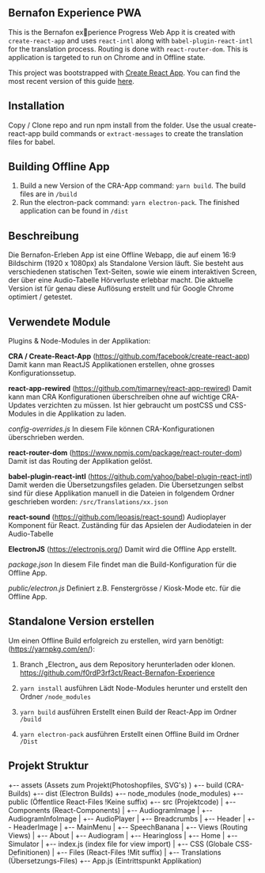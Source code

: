## Bernafon Experience PWA

This is the Bernafon experience Progress Web App it is created with `create-react-app` and uses `react-intl` along with `babel-plugin-react-intl` for the translation process.
Routing is done with `react-router-dom`. This is application is targeted to run on Chrome and in Offline state.

This project was bootstrapped with [Create React App](https://github.com/facebookincubator/create-react-app).
You can find the most recent version of this guide [here](https://github.com/facebookincubator/create-react-app/blob/master/packages/react-scripts/template/README.md).

## Installation
Copy / Clone repo and run npm install from the folder. Use the usual create-react-app build commands or `extract-messages` to create the translation files for babel.

## Building Offline App
1. Build a new Version of the CRA-App command: `yarn build`. The build files are in `/build`
2. Run the electron-pack command: `yarn electron-pack`.  The finished application can be found in `/dist`

## Beschreibung
Die Bernafon-Erleben App ist eine Offline Webapp, die auf einem 16:9 Bildschirm (1920 x 1080px) als 
Standalone Version läuft. Sie besteht aus verschiedenen statischen Text-Seiten, sowie wie einem interaktiven Screen, der über eine Audio-Tabelle Hörverluste erlebbar macht. Die aktuelle Version ist für genau diese Auflösung erstellt und für Google Chrome optimiert / getestet.

## Verwendete Module
Plugins & Node-Modules in der Applikation:

**CRA / Create-React-App** 
(https://github.com/facebook/create-react-app) 
Damit kann man ReactJS Applikationen erstellen, ohne grosses Konfigurationssetup. 

**react-app-rewired** 
(https://github.com/timarney/react-app-rewired)
Damit kann man CRA Konfigurationen überschreiben ohne auf wichtige CRA-Updates verzichten zu müssen. 
Ist hier gebraucht um postCSS und CSS-Modules in die Applikation zu laden.

*config-overrides.js*
In diesem File können CRA-Konfigurationen überschrieben werden.

**react-router-dom** 
(https://www.npmjs.com/package/react-router-dom)
Damit ist das Routing der Applikation gelöst.

**babel-plugin-react-intl** 
(https://github.com/yahoo/babel-plugin-react-intl)
Damit werden die Übersetzungsfiles geladen. Die Übersetzungen selbst sind für diese Applikation manuell in die Dateien in folgendem Ordner geschrieben worden: `/src/Translations/xx.json`

**react-sound** 
(https://github.com/leoasis/react-sound)
Audioplayer Komponent für React. Zuständing für das Apsielen der Audiodateien in der Audio-Tabelle

**ElectronJS**
(https://electronjs.org/) 
Damit wird die Offline App erstellt.

*package.json*
In diesem File findet man die Build-Konfiguration für die Offline App.

*public/electron.js*
Definiert z.B. Fenstergrösse / Kiosk-Mode etc. für die Offline App. 

## Standalone Version erstellen
Um einen Offline Build erfolgreich zu erstellen, wird yarn benötigt: (https://yarnpkg.com/en/):

1. Branch „Electron„ aus dem Repository herunterladen oder klonen.
https://github.com/f0rdP3rf3ct/React-Bernafon-Experience

2. `yarn install` ausführen
Lädt Node-Modules herunter und erstellt den Ordner `/node_modules`

3. `yarn build` ausführen 
Erstellt einen Build der React-App im Ordner `/build`

4. `yarn electron-pack` ausführen
Erstellt einen Offline Build im Ordner `/Dist`

## Projekt Struktur
+-- assets (Assets zum Projekt(Photoshopfiles, SVG's) )
+-- build (CRA-Builds)
+-- dist (Electron Builds)
+-- node_modules (node_modules)
+-- public (Öffentlice React-Files !Keine suffix)
+-- src (Projektcode)
|   +-- Components (React-Components)
|       +-- AudiogramImage
|       +-- AudiogramInfoImage
|       +-- AudioPlayer
|       +-- Breadcrumbs
|       +-- Header
|       +-- HeaderImage
|       +-- MainMenu
|       +-- SpeechBanana
|       +-- Views (Routing Views)
|           +-- About
|           +-- Audiogram
|           +-- Hearingloss
|           +-- Home
|           +-- Simulator
|           +-- index.js (index file for view import)
|   +-- CSS (Globale CSS-Definitionen)
|   +-- Files (React-Files !Mit suffix)
|   +-- Translations (Übersetzungs-Files)
+-- App.js (Eintrittspunkt Applikation)
